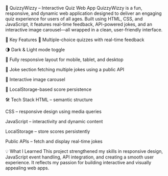 🎯 QuizzyWizzy – Interactive Quiz Web App
QuizzyWizzy is a fun, responsive, and dynamic web application designed to deliver an engaging quiz experience for users of all ages. Built using HTML, CSS, and JavaScript, it features real-time feedback, API-powered jokes, and an interactive image carousel—all wrapped in a clean, user-friendly interface.

🚀 Key Features
🧠 Multiple-choice quizzes with real-time feedback

🌗 Dark & Light mode toggle

📱 Fully responsive layout for mobile, tablet, and desktop

🤣 Joke section fetching multiple jokes using a public API

📸 Interactive image carousel

💾 LocalStorage-based score persistence

🛠️ Tech Stack
HTML – semantic structure

CSS – responsive design using media queries

JavaScript – interactivity and dynamic content

LocalStorage – store scores persistently

Public APIs – fetch and display real-time jokes

💡 What I Learned
This project strengthened my skills in responsive design, JavaScript event handling, API integration, and creating a smooth user experience. It reflects my passion for building interactive and visually appealing web apps.

